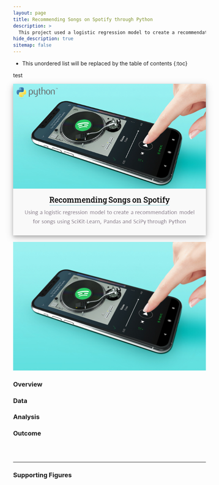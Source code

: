 ```yaml
---
layout: page
title: Recommending Songs on Spotify through Python
description: >
  This project used a logistic regression model to create a recommendation model for songs using SciKit-Learn, Pandas and SciPy through Python.
hide_description: true
sitemap: false
---
```


<style>
.toc {
    position: sticky;
    top: 2rem;
    align-self: start;
}

.figure {
  box-shadow: 0 4px 8px 0 rgba(0, 0, 0, 0.2), 0 6px 20px 0 rgba(0, 0, 0, 0.19);
  center;
}

</style>


* This unordered list will be replaced by the table of contents
{:toc}

test

<img src="/assets/img/spotify/spotify_card.png"  alt="Spotify Project" class="figure">


![Spotify Cover](/assets/img/spotify/spotify_cover.jpg)

### Overview


### Data



### Analysis



### Outcome



<br><br>
____

### Supporting Figures
